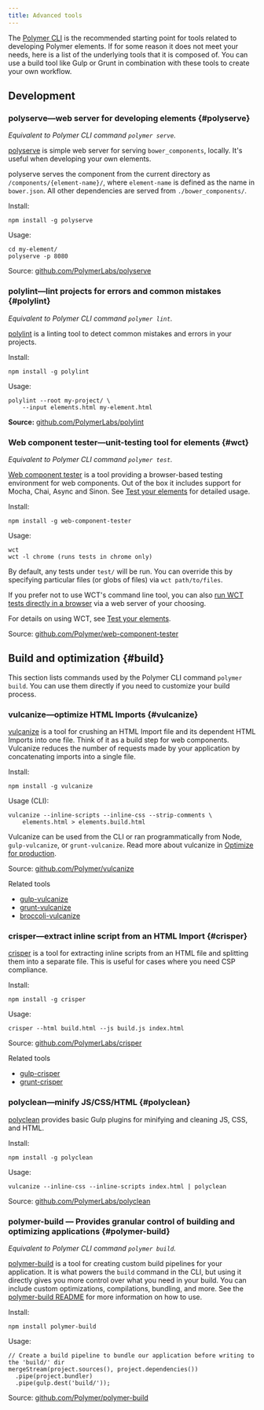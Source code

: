 ```yaml
---
title: Advanced tools
---
```


<!-- toc -->

The [Polymer CLI](polymer-cli) is the recommended starting point for tools
related to developing Polymer elements. If for some reason it does not
meet your needs, here is a list of the underlying tools that it is composed
of. You can use a build tool like Gulp or Grunt in combination with these
tools to create your own workflow.

## Development

### <b>polyserve</b>—web server for developing elements {#polyserve}

*Equivalent to Polymer CLI command `polymer serve`.*

[polyserve](https://github.com/PolymerLabs/polyserve) is simple web server for serving `bower_components`, locally. It's useful when developing your own elements.

polyserve serves the component from the current directory as `/components/{element-name}/`, where `element-name` is defined as the name in `bower.json`. All other dependencies are served from `./bower_components/`.

Install:

    npm install -g polyserve

Usage:

    cd my-element/
    polyserve -p 8080

Source: [github.com/PolymerLabs/polyserve](https://github.com/PolymerLabs/polyserve)

### <b>polylint</b>—lint projects for errors and common mistakes {#polylint}

*Equivalent to Polymer CLI command `polymer lint`.*

[polylint](https://github.com/PolymerLabs/polylint) is a linting tool to detect
common mistakes and errors in your projects.

Install:

    npm install -g polylint

Usage:

    polylint --root my-project/ \
        --input elements.html my-element.html

**Source:** [github.com/PolymerLabs/polylint](https://github.com/PolymerLabs/polylint)

### Web component tester—unit-testing tool for elements {#wct}

*Equivalent to Polymer CLI command `polymer test`.*

[Web component tester](https://github.com/Polymer/web-component-tester) is a tool providing a browser-based testing environment for web components. Out of the box it includes support for Mocha, Chai, Async and Sinon. See [Test your elements](tests) for detailed usage.

Install:

    npm install -g web-component-tester

Usage:

    wct
    wct -l chrome (runs tests in chrome only)

By default, any tests under `test/` will be run. You can override this by specifying particular files (or globs of files) via `wct path/to/files`.

If you prefer not to use WCT's command line tool, you can also [run WCT tests directly in a browser](https://github.com/Polymer/web-component-tester#web-server) via a web server of your choosing.

For details on using WCT, see [Test your elements](tests).

Source: [github.com/Polymer/web-component-tester](https://github.com/Polymer/web-component-tester)

## Build and optimization {#build}

This section lists commands used by the Polymer CLI command `polymer build`.
You can use them directly if you need to customize your build process.

### <b>vulcanize</b>—optimize HTML Imports {#vulcanize}

[vulcanize](https://github.com/polymer/vulcanize) is a tool for crushing an HTML Import file and its dependent HTML Imports into one file. Think of it as a build step for web components. Vulcanize reduces the number of requests made by your application by concatenating imports into a single file.

Install:

    npm install -g vulcanize

Usage (CLI):

    vulcanize --inline-scripts --inline-css --strip-comments \
        elements.html > elements.build.html

Vulcanize can be used from the CLI or ran programmatically from Node, `gulp-vulcanize`, or `grunt-vulcanize`. Read more about vulcanize in [Optimize for production](optimize-for-production).

Source: [github.com/Polymer/vulcanize](https://github.com/Polymer/vulcanize)

Related tools

- [gulp-vulcanize](https://www.npmjs.com/package/gulp-vulcanize)
- [grunt-vulcanize](https://www.npmjs.com/package/grunt-vulcanize)
- [broccoli-vulcanize](https://www.npmjs.com/package/broccoli-vulcanize)

### <b>crisper</b>—extract inline script from an HTML Import {#crisper}

[crisper](https://github.com/PolymerLabs/crisper) is a tool for extracting inline scripts from an HTML file and splitting them into a separate file. This is useful for cases where you need CSP compliance.

Install:

    npm install -g crisper

Usage:

    crisper --html build.html --js build.js index.html

Source: [github.com/PolymerLabs/crisper](https://github.com/PolymerLabs/crisper)

Related tools

- [gulp-crisper](https://www.npmjs.com/package/gulp-crisper)
- [grunt-crisper](https://www.npmjs.com/package/grunt-crisper)

### <b>polyclean</b>—minify JS/CSS/HTML {#polyclean}

[polyclean](https://github.com/PolymerLabs/polyclean) provides basic Gulp plugins for minifying and cleaning JS, CSS, and HTML.

Install:

    npm install -g polyclean

Usage:

    vulcanize --inline-css --inline-scripts index.html | polyclean

Source: [github.com/PolymerLabs/polyclean](https://github.com/PolymerLabs/polyclean)

### <b>polymer-build</b> — Provides granular control of building and optimizing applications {#polymer-build}

*Equivalent to Polymer CLI command `polymer build`.*

[polymer-build](https://github.com/Polymer/polymer-build) is a tool for creating custom build pipelines for your application. It is what powers the `build` command in the CLI, but using it directly gives you more control over what you need in your build. You can include custom optimizations, compilations, bundling, and more. See the [polymer-build README](https://github.com/Polymer/polymer-build) for more information on how to use.

Install:

    npm install polymer-build

Usage:

    // Create a build pipeline to bundle our application before writing to the 'build/' dir
    mergeStream(project.sources(), project.dependencies())
      .pipe(project.bundler)
      .pipe(gulp.dest('build/'));

Source: [github.com/Polymer/polymer-build](https://github.com/Polymer/polymer-build)



